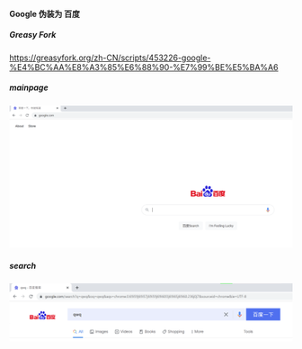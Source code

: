 #### Google 伪装为 百度

##### Greasy Fork

https://greasyfork.org/zh-CN/scripts/453226-google-%E4%BC%AA%E8%A3%85%E6%88%90-%E7%99%BE%E5%BA%A6

##### mainpage

![mainpage](./show1.png)

##### search

![search](./show2.png)
